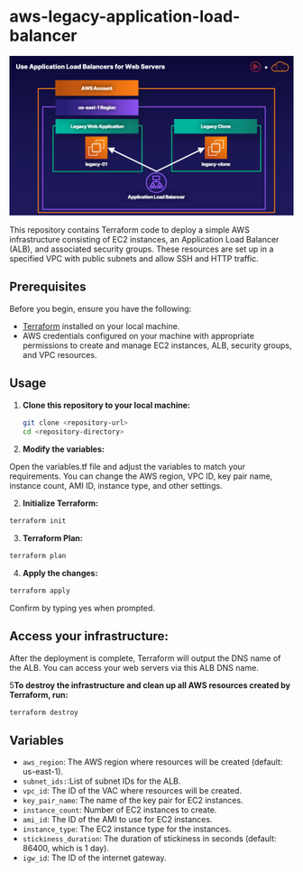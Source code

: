 # aws-legacy-application-load-balancer

![AWS Application Load Balancer](images/aws-applicationLB.png)

This repository contains Terraform code to deploy a simple AWS infrastructure consisting of EC2 instances, an Application Load Balancer (ALB), and associated security groups. These resources are set up in a specified VPC with public subnets and allow SSH and HTTP traffic.

## Prerequisites

Before you begin, ensure you have the following:

- [Terraform](https://www.terraform.io/downloads.html) installed on your local machine.
- AWS credentials configured on your machine with appropriate permissions to create and manage EC2 instances, ALB, security groups, and VPC resources.

## Usage

1. **Clone this repository to your local machine:**

   ```bash
   git clone <repository-url>
   cd <repository-directory>

2. **Modify the variables:**

Open the variables.tf file and adjust the variables to match your requirements. You can change the AWS region, VPC ID, key pair name, instance count, AMI ID, instance type, and other settings.

2. **Initialize Terraform:**


 ```bash
terraform init
 ```
3. **Terraform Plan:**
 ```bash
terraform plan
 ```

4. **Apply the changes:**

 ```bash
terraform apply
 ```

Confirm by typing yes when prompted.

## Access your infrastructure:

After the deployment is complete, Terraform will output the DNS name of the ALB. You can access your web servers via this ALB DNS name.


5**To destroy the infrastructure and clean up all AWS resources created by Terraform, run:**


 ```bash
terraform destroy
 ```


## Variables

* `aws_region`: The AWS region where resources will be created (default: us-east-1).
* `subnet_ids:`:List of subnet IDs for the ALB.
* `vpc_id`: The ID of the VAC where resources will be created.
* `key_pair_name`: The name of the key pair for EC2 instances.
* `instance_count`: Number of EC2 instances to create.
* `ami_id`: The ID of the AMI to use for EC2 instances.
* `instance_type`: The EC2 instance type for the instances.
* `stickiness_duration`: The duration of stickiness in seconds (default: 86400, which is 1 day).
* `igw_id`: The ID of the internet gateway.
